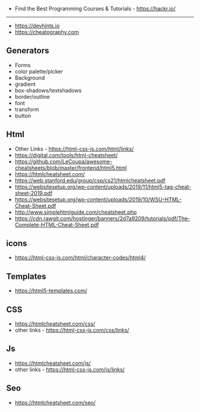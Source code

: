 - Find the Best Programming Courses & Tutorials - https://hackr.io/

---

- https://devhints.io
- https://cheatography.com

## Generators

- Forms
- color palette/picker
- Background
- gradient
- box-shadows/textshadows
- border/outline
- font
- transform
- button

## Html

- Other Links - https://html-css-js.com/html/links/
- https://digital.com/tools/html-cheatsheet/
- https://github.com/LeCoupa/awesome-cheatsheets/blob/master/frontend/html5.html
- https://htmlcheatsheet.com/
- https://web.stanford.edu/group/csp/cs21/htmlcheatsheet.pdf
- https://websitesetup.org/wp-content/uploads/2019/11/html5-tag-cheat-sheet-2019.pdf
- https://websitesetup.org/wp-content/uploads/2019/10/WSU-HTML-Cheat-Sheet.pdf
- http://www.simplehtmlguide.com/cheatsheet.php
- https://cdn.rawgit.com/hostinger/banners/2d7a9209/tutorials/pdf/The-Complete-HTML-Cheat-Sheet.pdf

## icons

- https://html-css-js.com/html/character-codes/html4/

## Templates

- https://html5-templates.com/

## CSS

- https://htmlcheatsheet.com/css/
- other links - https://html-css-js.com/css/links/

## Js

- https://htmlcheatsheet.com/js/
- other links - https://html-css-js.com/js/links/

## Seo

- https://htmlcheatsheet.com/seo/
